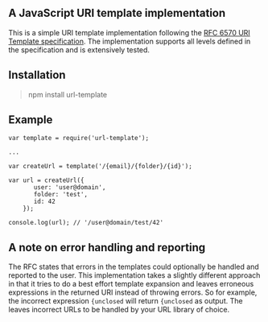 ## A JavaScript URI template implementation

This is a simple URI template implementation following the [RFC 6570 URI Template specification](http://tools.ietf.org/html/rfc6570). The implementation supports all levels defined in the specification and is extensively tested.

## Installation

   > npm install url-template

## Example

    var template = require('url-template');

    ...

    var createUrl = template('/{email}/{folder}/{id}');

    var url = createUrl({
           user: 'user@domain',
           folder: 'test',
           id: 42
        });

    console.log(url); // '/user@domain/test/42'

## A note on error handling and reporting

The RFC states that errors in the templates could optionally be handled and reported to the user. This implementation takes a slightly different approach in that it tries to do a best effort template expansion and leaves erroneous expressions in the returned URI instead of throwing errors. So for example, the incorrect expression `{unclosed` will return `{unclosed` as output. The leaves incorrect URLs to be handled by your URL library of choice.
